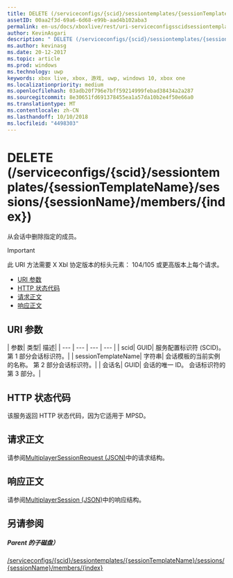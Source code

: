 ```yaml
---
title: DELETE (/serviceconfigs/{scid}/sessiontemplates/{sessionTemplateName}/sessions/{sessionName}/members/{index})
assetID: 00aa2f3d-69a6-6d68-e99b-aad4b102aba3
permalink: en-us/docs/xboxlive/rest/uri-serviceconfigsscidsessiontemplatessessiontemplatenamesessionnamemembersindexdelete.html
author: KevinAsgari
description: " DELETE (/serviceconfigs/{scid}/sessiontemplates/{sessionTemplateName}/sessions/{sessionName}/members/{index})"
ms.author: kevinasg
ms.date: 20-12-2017
ms.topic: article
ms.prod: windows
ms.technology: uwp
keywords: xbox live, xbox, 游戏, uwp, windows 10, xbox one
ms.localizationpriority: medium
ms.openlocfilehash: 03adb20f796e7bff59214999febad38434a2a287
ms.sourcegitcommit: 8e30651fd691378455ea1a57da10b2e4f50e66a0
ms.translationtype: MT
ms.contentlocale: zh-CN
ms.lasthandoff: 10/10/2018
ms.locfileid: "4498303"
---
```

# <a name="delete-serviceconfigsscidsessiontemplatessessiontemplatenamesessionssessionnamemembersindex"></a>DELETE (/serviceconfigs/{scid}/sessiontemplates/{sessionTemplateName}/sessions/{sessionName}/members/{index})
从会话中删除指定的成员。

> [!IMPORTANT]
> 此 URI 方法需要 X Xbl 协定版本的标头元素： 104/105 或更高版本上每个请求。

  * [URI 参数](#ID4ET)
  * [HTTP 状态代码](#ID4E5)
  * [请求正文](#ID4EFB)
  * [响应正文](#ID4EOB)

<a id="ID4ET"></a>


## <a name="uri-parameters"></a>URI 参数

| 参数| 类型| 描述|
| --- | --- | --- | --- |
| scid| GUID| 服务配置标识符 (SCID)。 第 1 部分会话标识符。|
| sessionTemplateName| 字符串| 会话模板的当前实例的名称。 第 2 部分会话标识符。|
| 会话名| GUID| 会话的唯一 ID。 会话标识符的第 3 部分。|

<a id="ID4E5"></a>


## <a name="http-status-codes"></a>HTTP 状态代码
该服务返回 HTTP 状态代码，因为它适用于 MPSD。  
<a id="ID4EFB"></a>


## <a name="request-body"></a>请求正文
请参阅[MultiplayerSessionRequest (JSON)](../../json/json-multiplayersessionrequest.md)中的请求结构。  
<a id="ID4EOB"></a>


## <a name="response-body"></a>响应正文
请参阅[MultiplayerSession (JSON)](../../json/json-multiplayersession.md)中的响应结构。  
<a id="ID4EYB"></a>


## <a name="see-also"></a>另请参阅

<a id="ID4E1B"></a>


##### <a name="parent"></a>Parent 的子磁盘）

[/serviceconfigs/{scid}/sessiontemplates/{sessionTemplateName}/sessions/{sessionName}/members/{index}](uri-serviceconfigsscidsessiontemplatessessiontemplatenamesessionnamemembersindex.md)
